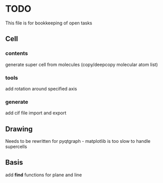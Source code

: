 # TODO

This file is for bookkeeping of open tasks

## Cell

### contents
generate super cell from molecules (copy/deepcopy molecular atom list)

### tools
add rotation around specified axis

### generate
add cif file import and export


## Drawing
Needs to be rewritten for pyqtgraph - matplotlib is too slow to handle supercells

## Basis
add **find** functions for plane and line 
